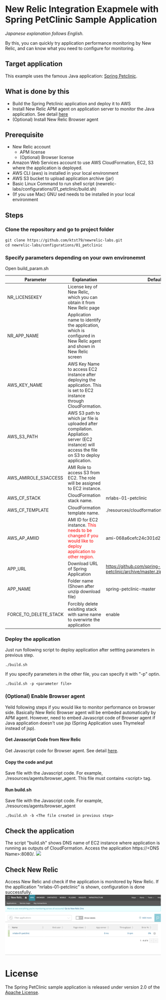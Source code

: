 # New Relic Integration Exapmele with Spring PetClinic Sample Application

*Japanese explanation follows English.*

By this, you can quickly try application performance monitoring by New Relic, and can know what you need to configure for monitoring. 

## Target application
This example uses the famous Java application: <a href="https://github.com/spring-projects/spring-petclinic" target="_blank">Spring Petclinic</a>. 

## What is done by this
- Build the Spring Petclinic application and deploy it to AWS
- Install New Relic APM agent on application server to monitor the Java application. See detail <a href="https://docs.newrelic.com/docs/agents/java-agent/installation/install-java-agent">here</a>
- (Optional) Install New Relic Browser agent

## Prerequisite
- New Relic account
    - APM license
    - (Optional) Browser license
- Amazon Web Services account to use AWS CloudFormation, EC2, S3 where the application is deployed.
- AWS CLI (aws) is installed in your local environment
- AWS S3 bucket to upload application archive (jar)
- Basic Linux Command to run shell script (newrelic-labs/configurations/01_petclinic/build.sh)
- (If you use Mac) GNU sed needs to be installed in your local environment 

## Steps
### Clone the repository and go to project folder

```
git clone https://github.com/ktst79/newrelic-labs.git
cd newrelic-labs/configurations/01_petclinic
```


### Specify parameters depending on your own environemnt
Open build_param.sh

| Parameter | Explanation       | Default |
|--------------------------|-----------------------|---|
|NR_LICENSEKEY | License key of New Relic, which you can obtain it from New Relic page ||
|NR_APP_NAME | Application name to identify the application, which is configured in New Relic agent and shown in New Relic screen ||
|AWS_KEY_NAME | AWS Key Name to access EC2 instance after deploying the application. This is set to EC2 instance through CloudFormation. ||
|AWS_S3_PATH | AWS S3 path to which jar file is uploaded after compilation. Appliation server (EC2 instance) will access the file on S3 to deploy application. ||
|AWS_AMIROLE_S3ACCESS | AMI Role to access S3 from EC2. The role will be assigned to EC2 instance. ||
|AWS_CF_STACK | CloudFormation stack name. | nrlabs-01-petclinic |
|AWS_CF_TEMPLATE | CloudFormation template name. | ./resources/cloudformation/cloudformation.yaml |
|AWS_AP_AMIID | AMI ID for EC2 instance. <span style="color:red;">This needs to be changed if you would like to deploy application to other region.</span> | ami-068a6cefc24c301d2 (Amazon Linux) |
|APP_URL | Download URL of Spring Application | https://github.com/spring-projects/spring-petclinic/archive/master.zip |
|APP_NAME | Folder name (Shown after unzip download file) | spring-petclinic-master |
|FORCE_TO_DELETE_STACK | Forcibly delete exisiting stack with same name to overwirte the application | enable |

### Deploy the application

Just run following script to deploy application after settting parameters in previous step.
```
./build.sh
```

If you specify parameters in the other file, you can specify it with "-p" optin.
```
./build.sh -p <parameter file>
```

### (Optional) Enable Browser agent
Yeild following steps if you would like to monitor performance on browser side. Basically New Relic Browser agent will be embeded automatically by APM agent. However, need to embed Javascript code of Browser agent if Java application doesn't use jsp (Spring Application uses Thymeleaf instead of jsp).

#### Get Javascript Code from New Relic
Get Javascript code for Browser agent. See detail <a href="https://docs.newrelic.com/docs/browser/new-relic-browser/installation/install-new-relic-browser-agent#copy-paste-app">here</a>.

#### Copy the code and put 
Save file with the Javascript code. For example, ./resources/agents/browser_agent. This file must contains &lt;script&gt; tag.

#### Run build.sh  
Save file with the Javascript code. For example, ./resources/agents/browser_agent
```
./build.sh -b <The file created in previous step>
```

## Check the application
The script "build.sh" shows DNS name of EC2 instance where application is running as outputs of CloudFormation.
Access the application https://&lt;DNS Name&gt;:8080/.
<img src="https://cloud.githubusercontent.com/assets/838318/19727082/2aee6d6c-9b8e-11e6-81fe-e889a5ddfded.png">

## Check New Relic
Access New Relic and check if the application is monitored by New Relic. If the appllication "nrlabs-01-petclinic" is shown, configuration is done successfully.
<img src="./resources/images/newrelic_apm.png">

# License

The Spring PetClinic sample application is released under version 2.0 of the [Apache License](https://www.apache.org/licenses/LICENSE-2.0).

